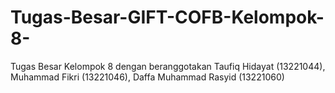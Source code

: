 # Tugas-Besar-GIFT-COFB-Kelompok-8-
Tugas Besar Kelompok 8 dengan beranggotakan Taufiq Hidayat (13221044), Muhammad Fikri (13221046), Daffa Muhammad Rasyid (13221060)
